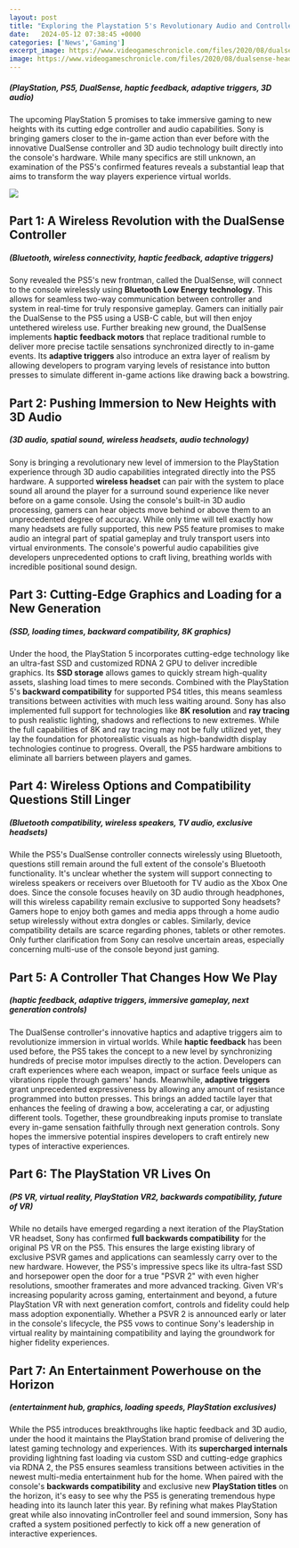 ```yaml
---
layout: post
title: "Exploring the Playstation 5's Revolutionary Audio and Controller Advancements"
date:   2024-05-12 07:38:45 +0000
categories: ['News','Gaming']
excerpt_image: https://www.videogameschronicle.com/files/2020/08/dualsense-headphone-jack-image-block-01-en-02jul20-1280x720.jpg
image: https://www.videogameschronicle.com/files/2020/08/dualsense-headphone-jack-image-block-01-en-02jul20-1280x720.jpg
---
```


##### (PlayStation, PS5, DualSense, haptic feedback, adaptive triggers, 3D audio)
The upcoming PlayStation 5 promises to take immersive gaming to new heights with its cutting edge controller and audio capabilities. Sony is bringing gamers closer to the in-game action than ever before with the innovative DualSense controller and 3D audio technology built directly into the console's hardware. While many specifics are still unknown, an examination of the PS5's confirmed features reveals a substantial leap that aims to transform the way players experience virtual worlds. 

![](https://spurzine.com/wp-content/uploads/2020/04/ps5-controller-1200x642.jpg)
## Part 1: A Wireless Revolution with the DualSense Controller
##### (Bluetooth, wireless connectivity, haptic feedback, adaptive triggers) 
Sony revealed the PS5's new frontman, called the DualSense, will connect to the console wirelessly using **Bluetooth Low Energy technology**. This allows for seamless two-way communication between controller and system in real-time for truly responsive gameplay. Gamers can initially pair the DualSense to the PS5 using a USB-C cable, but will then enjoy untethered wireless use. Further breaking new ground, the DualSense implements **haptic feedback motors** that replace traditional rumble to deliver more precise tactile sensations synchronized directly to in-game events. Its **adaptive triggers** also introduce an extra layer of realism by allowing developers to program varying levels of resistance into button presses to simulate different in-game actions like drawing back a bowstring. 
## Part 2: Pushing Immersion to New Heights with 3D Audio
##### (3D audio, spatial sound, wireless headsets, audio technology)
Sony is bringing a revolutionary new level of immersion to the PlayStation experience through 3D audio capabilities integrated directly into the PS5 hardware. A supported **wireless headset** can pair with the system to place sound all around the player for a surround sound experience like never before on a game console. Using the console's built-in 3D audio processing, gamers can hear objects move behind or above them to an unprecedented degree of accuracy. While only time will tell exactly how many headsets are fully supported, this new PS5 feature promises to make audio an integral part of spatial gameplay and truly transport users into virtual environments. The console's powerful audio capabilities give developers unprecedented options to craft living, breathing worlds with incredible positional sound design.
## Part 3: Cutting-Edge Graphics and Loading for a New Generation  
##### (SSD, loading times, backward compatibility, 8K graphics)
Under the hood, the PlayStation 5 incorporates cutting-edge technology like an ultra-fast SSD and customized RDNA 2 GPU to deliver incredible graphics. Its **SSD storage** allows games to quickly stream high-quality assets, slashing load times to mere seconds. Combined with the PlayStation 5's **backward compatibility** for supported PS4 titles, this means seamless transitions between activities with much less waiting around. Sony has also implemented full support for technologies like **8K resolution** and **ray tracing** to push realistic lighting, shadows and reflections to new extremes. While the full capabilities of 8K and ray tracing may not be fully utilized yet, they lay the foundation for photorealistic visuals as high-bandwidth display technologies continue to progress. Overall, the PS5 hardware ambitions to eliminate all barriers between players and games.
## Part 4: Wireless Options and Compatibility Questions Still Linger
##### (Bluetooth compatibility, wireless speakers, TV audio, exclusive headsets) 
While the PS5's DualSense controller connects wirelessly using Bluetooth, questions still remain around the full extent of the console's Bluetooth functionality. It's unclear whether the system will support connecting to wireless speakers or receivers over Bluetooth for TV audio as the Xbox One does. Since the console focuses heavily on 3D audio through headphones, will this wireless capability remain exclusive to supported Sony headsets? Gamers hope to enjoy both games and media apps through a home audio setup wirelessly without extra dongles or cables. Similarly, device compatibility details are scarce regarding phones, tablets or other remotes. Only further clarification from Sony can resolve uncertain areas, especially concerning multi-use of the console beyond just gaming.
## Part 5: A Controller That Changes How We Play 
##### (haptic feedback, adaptive triggers, immersive gameplay, next generation controls)
The DualSense controller's innovative haptics and adaptive triggers aim to revolutionize immersion in virtual worlds. While **haptic feedback** has been used before, the PS5 takes the concept to a new level by synchronizing hundreds of precise motor impulses directly to the action. Developers can craft experiences where each weapon, impact or surface feels unique as vibrations ripple through gamers' hands. Meanwhile, **adaptive triggers** grant unprecedented expressiveness by allowing any amount of resistance programmed into button presses. This brings an added tactile layer that enhances the feeling of drawing a bow, accelerating a car, or adjusting different tools. Together, these groundbreaking inputs promise to translate every in-game sensation faithfully through next generation controls. Sony hopes the immersive potential inspires developers to craft entirely new types of interactive experiences.
## Part 6: The PlayStation VR Lives On  
##### (PS VR, virtual reality, PlayStation VR2, backwards compatibility, future of VR)
While no details have emerged regarding a next iteration of the PlayStation VR headset, Sony has confirmed **full backwards compatibility** for the original PS VR on the PS5. This ensures the large existing library of exclusive PSVR games and applications can seamlessly carry over to the new hardware. However, the PS5's impressive specs like its ultra-fast SSD and horsepower open the door for a true "PSVR 2" with even higher resolutions, smoother framerates and more advanced tracking. Given VR's increasing popularity across gaming, entertainment and beyond, a future PlayStation VR with next generation comfort, controls and fidelity could help mass adoption exponentially. Whether a PSVR 2 is announced early or later in the console's lifecycle, the PS5 vows to continue Sony's leadership in virtual reality by maintaining compatibility and laying the groundwork for higher fidelity experiences.
## Part 7: An Entertainment Powerhouse on the Horizon  
##### (entertainment hub, graphics, loading speeds, PlayStation exclusives)  
While the PS5 introduces breakthroughs like haptic feedback and 3D audio, under the hood it maintains the PlayStation brand promise of delivering the latest gaming technology and experiences. With its **supercharged internals** providing lightning fast loading via custom SSD and cutting-edge graphics via RDNA 2, the PS5 ensures seamless transitions between activities in the newest multi-media entertainment hub for the home. When paired with the console's **backwards compatibility** and exclusive new **PlayStation titles** on the horizon, it's easy to see why the PS5 is generating tremendous hype heading into its launch later this year. By refining what makes PlayStation great while also innovating inController feel and sound immersion, Sony has crafted a system positioned perfectly to kick off a new generation of interactive experiences.